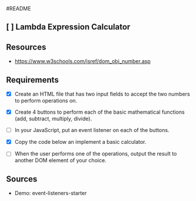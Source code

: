 #README
 
## [ ] Lambda Expression Calculator

## Resources
- https://www.w3schools.com/jsref/dom_obj_number.asp


## Requirements

- [X] Create an HTML file that has two input fields to accept the two numbers to perform operations on.
- [X] Create 4 buttons to perform each of the basic mathematical functions (add, subtract, multiply, divide).

- [ ] In your JavaScript, put an event listener on each of the buttons.
- [X] Copy the code below an implement a basic calculator.
- [ ] When the user performs one of the operations, output the result to another DOM element of your choice.


## Sources
- Demo: event-listeners-starter

